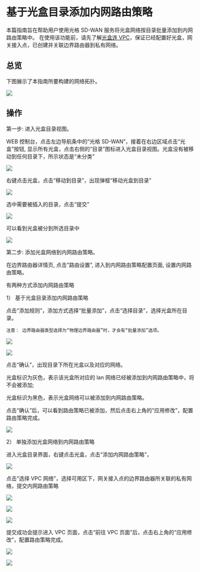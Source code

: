 ---
---

# 基于光盒目录添加内网路由策略

本篇指南旨在帮助用户使用光格 SD-WAN 服务将光盒网络按目录批量添加到内网路由策略中。 在使用该功能前，请先了解[光盒连 VPC](cpe_connect_vpc.html)，保证已经配置好光盒，网关接入点，已创建并关联边界路由器到私有网络。

## 总览

下图展示了本指南所要构建的网络拓扑。

![](../_images/cpe_connect_vpc_topology.png)

## 操作

第一步: 进入光盒目录视图。


WEB 控制台，点击左边导航条中的“光格 SD-WAN”，接着在右边区域点击“光盒”按钮, 显示所有光盒，点击右侧的“目录”图标进入光盒目录视图。光盒没有被移动到任何目录下，所示状态是“未分类”

[![](../_images/cpe_directory1.png)](../_images/cpe_directory1.png)

右键点击光盒，点击“移动到目录”，出现弹框“移动光盒到目录”

[![](../_images/cpe_directory2.png)](../_images/cpe_directory2.png)

选中需要被插入的目录，点击“提交”

[![](../_images/cpe_directory3.png)](../_images/cpe_directory3.png)

可以看到光盒被分到所选目录中

[![](../_images/cpe_directory4.jpg)](../_images/cpe_directory4.jpg)

第二步: 添加光盒网络到内网路由策略。

在边界路由器详情页, 点击”路由设置”, 进入到内网路由策略配置页面, 设置内网路由策略。

有两种方式添加内网路由策略

1） 基于光盒目录添加内网路由策略

点击“添加规则”，添加方式选择“批量添加”，点击“选择目录”，选择光盒所在目录。

    注意： 边界路由器类型选择为“物理边界路由器”时，才会有“批量添加”选项。

[![](../_images/cpe_directory5.jpg)](../_images/cpe_directory5.jpg)

[![](../_images/cpe_directory6.jpg)](../_images/cpe_directory6.jpg)

点击“确认”，出现目录下所在光盒以及对应的网络。

光盒标识为灰色，表示该光盒所对应的 lan 网络已经被添加到内网路由策略中，将不会被添加;

光盒标识为黑色，表示光盒网络可以被添加到内网路由策略。

点击“确认”后，可以看到路由策略已被添加，然后点击右上角的“应用修改”，配置路由策略完成。

[![](../_images/cpe_directory7.jpg)](../_images/cpe_directory7.jpg)

2） 单独添加光盒网络到内网路由策略

进入光盒目录界面，右键点击光盒，点击“添加内网路由策略”，

[![](../_images/cpe_directory8.jpg)](../_images/cpe_directory8.jpg)

点击“选择 VPC 网络”，选择可用区下，网关接入点的边界路由器所关联的私有网络，提交内网路由策略

[![](../_images/cpe_directory9.jpg)](../_images/cpe_directory9.jpg)

[![](../_images/cpe_directory10.jpg)](../_images/cpe_directory10.jpg)

[![](../_images/cpe_directory11.jpg)](../_images/cpe_directory11.jpg)

提交成功会提示进入 VPC 页面，点击“前往 VPC 页面”后，点击右上角的“应用修改”，配置路由策略完成。

[![](../_images/cpe_directory12.jpg)](../_images/cpe_directory12.jpg)

[![](../_images/cpe_directory13.jpg)](../_images/cpe_directory13.jpg)

